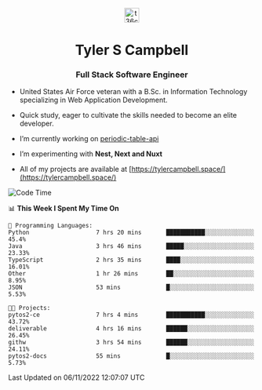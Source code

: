 <p align="center">
<a href="https://www.linkedin.com/in/t36campbell" target="blank"><img align="center" src="https://ik.imagekit.io/t36campbell/Portfolio/linkedin.png.original_m8bbGgPh6.png" alt="t36campbell" height="30" width="30" /></a>
</p>
<h1 align="center">Tyler S Campbell</h1>
<h3 align="center">Full Stack Software Engineer</h3>

* United States Air Force veteran with a B.Sc. in Information Technology specializing in Web Application Development. 

* Quick study, eager to cultivate the skills needed to become an elite developer.

* I’m currently working on [periodic-table-api](https://github.com/t36campbell/periodic-table-api)

* I’m experimenting with **Nest, Next and Nuxt**

* All of my projects are available at [https://tylercampbell.space/](https://tylercampbell.space/)

<!--START_SECTION:waka-->
![Code Time](http://img.shields.io/badge/Code%20Time-1%2C974%20hrs%2058%20mins-blue)

📊 **This Week I Spent My Time On** 

```text
💬 Programming Languages: 
Python                   7 hrs 20 mins       ███████████░░░░░░░░░░░░░░   45.4% 
Java                     3 hrs 46 mins       █████░░░░░░░░░░░░░░░░░░░░   23.33% 
TypeScript               2 hrs 35 mins       ████░░░░░░░░░░░░░░░░░░░░░   16.01% 
Other                    1 hr 26 mins        ██░░░░░░░░░░░░░░░░░░░░░░░   8.95% 
JSON                     53 mins             █░░░░░░░░░░░░░░░░░░░░░░░░   5.53%

🐱‍💻 Projects: 
pytos2-ce                7 hrs 4 mins        ███████████░░░░░░░░░░░░░░   43.72% 
deliverable              4 hrs 16 mins       ██████░░░░░░░░░░░░░░░░░░░   26.45% 
githw                    3 hrs 54 mins       ██████░░░░░░░░░░░░░░░░░░░   24.11% 
pytos2-docs              55 mins             █░░░░░░░░░░░░░░░░░░░░░░░░   5.73%

```


 Last Updated on 06/11/2022 12:07:07 UTC
<!--END_SECTION:waka-->
